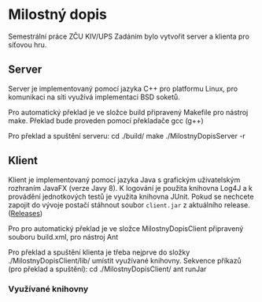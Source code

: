 # Milostný dopis
Semestrální práce ZČU KIV/UPS
Zadáním bylo vytvořit server a klienta pro síťovou hru.

## Server

Server je implementovaný pomocí jazyka C++ pro platformu Linux, pro komunikaci na síti využívá implementaci BSD soketů. 

Pro automatický překlad je ve složce build připravený Makefile pro nástroj make. Překlad bude proveden pomocí překladače gcc (g++)

Pro překlad a spuštění serveru:
   cd ./build/
   make
   ./MilostnyDopisServer -r

## Klient

Klient je implementovaný pomocí jazyka Java s grafickým uživatelským rozhraním JavaFX (verze Javy 8). K logování je použita knihovna Log4J a k provádění jednotkových testů je využita knihovna JUnit. Pokud se nechcete zapojit do vývoje postačí stáhnout soubor `client.jar` z aktuálního release.([Releases](https://github.com/vairad/zcu-ups/releases))

Pro pro automatický překlad je ve složce MilostnyDopisClient připravený souboru build.xml, pro nástroj Ant

Pro překlad a spuštění klienta je třeba nejprve do složky ./MilostnyDopisClient/lib/ umístit využívané knihovny.
Sekvence příkazů (pro překlad a spuštění):
    cd ./MilostnyDopisClient/
    ant runJar


### Využívané knihovny

